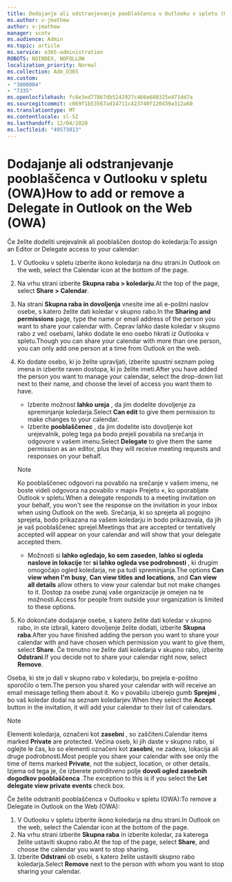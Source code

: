 ```yaml
---
title: Dodajanje ali odstranjevanje pooblaščenca v Outlooku v spletu (OWA)
ms.author: v-jmathew
author: v-jmathew
manager: scotv
ms.audience: Admin
ms.topic: article
ms.service: o365-administration
ROBOTS: NOINDEX, NOFOLLOW
localization_priority: Normal
ms.collection: Adm_O365
ms.custom:
- "3800004"
- "7335"
ms.openlocfilehash: fc8e3ed77867db5242927c466e680325e471dd7a
ms.sourcegitcommit: c069f1b53567ad14711c423740f120439a312a60
ms.translationtype: MT
ms.contentlocale: sl-SI
ms.lasthandoff: 12/04/2020
ms.locfileid: "49573813"
---
```

# <a name="how-to-add-or-remove-a-delegate-in-outlook-on-the-web-owa"></a><span data-ttu-id="fe201-102">Dodajanje ali odstranjevanje pooblaščenca v Outlooku v spletu (OWA)</span><span class="sxs-lookup"><span data-stu-id="fe201-102">How to add or remove a Delegate in Outlook on the Web (OWA)</span></span>

<span data-ttu-id="fe201-103">Če želite dodeliti urejevalnik ali pooblaščen dostop do koledarja:</span><span class="sxs-lookup"><span data-stu-id="fe201-103">To assign an Editor or Delegate access to your calendar:</span></span>

1. <span data-ttu-id="fe201-104">V Outlooku v spletu izberite ikono koledarja na dnu strani.</span><span class="sxs-lookup"><span data-stu-id="fe201-104">In Outlook on the web, select the Calendar icon at the bottom of the page.</span></span>
2. <span data-ttu-id="fe201-105">Na vrhu strani izberite **Skupna raba > koledarju**.</span><span class="sxs-lookup"><span data-stu-id="fe201-105">At the top of the page, select **Share > Calendar**.</span></span>
3. <span data-ttu-id="fe201-106">Na strani **Skupna raba in dovoljenja** vnesite ime ali e-poštni naslov osebe, s katero želite dati koledar v skupno rabo.</span><span class="sxs-lookup"><span data-stu-id="fe201-106">In the **Sharing and permissions** page, type the name or email address of the person you want to share your calendar with.</span></span> <span data-ttu-id="fe201-107">Čeprav lahko daste koledar v skupno rabo z več osebami, lahko dodate le eno osebo hkrati iz Outlooka v spletu.</span><span class="sxs-lookup"><span data-stu-id="fe201-107">Though you can share your calendar with more than one person, you can only add one person at a time from Outlook on the web.</span></span>
4. <span data-ttu-id="fe201-108">Ko dodate osebo, ki jo želite upravljati, izberite spustni seznam poleg imena in izberite raven dostopa, ki jo želite imeti.</span><span class="sxs-lookup"><span data-stu-id="fe201-108">After you have added the person you want to manage your calendar, select the drop-down list next to their name, and choose the level of access you want them to have.</span></span>

    - <span data-ttu-id="fe201-109">Izberite možnost **lahko ureja** , da jim dodelite dovoljenje za spreminjanje koledarja.</span><span class="sxs-lookup"><span data-stu-id="fe201-109">Select **Can edit** to give them permission to make changes to your calendar.</span></span>
    - <span data-ttu-id="fe201-110">Izberite **pooblaščenec** , da jim dodelite isto dovoljenje kot urejevalnik, poleg tega pa bodo prejeli povabila na srečanja in odgovore v vašem imenu.</span><span class="sxs-lookup"><span data-stu-id="fe201-110">Select **Delegate** to give them the same permission as an editor, plus they will receive meeting requests and responses on your behalf.</span></span>
    > [!NOTE]
    > <span data-ttu-id="fe201-111">Ko pooblaščenec odgovori na povabilo na srečanje v vašem imenu, ne boste videli odgovora na povabilo v mapi» Prejeto «, ko uporabljate Outlook v spletu.</span><span class="sxs-lookup"><span data-stu-id="fe201-111">When a delegate responds to a meeting invitation on your behalf, you won't see the response on the invitation in your inbox when using Outlook on the web.</span></span> <span data-ttu-id="fe201-112">Srečanja, ki so sprejeta ali pogojno sprejeta, bodo prikazana na vašem koledarju in bodo prikazovala, da jih je vaš pooblaščenec sprejel.</span><span class="sxs-lookup"><span data-stu-id="fe201-112">Meetings that are accepted or tentatively accepted will appear on your calendar and will show that your delegate accepted them.</span></span>
    - <span data-ttu-id="fe201-113">Možnosti si **lahko ogledajo, ko sem zaseden**, **lahko si ogleda naslove in lokacije** ter **si lahko ogleda vse podrobnosti** , ki drugim omogočajo ogled koledarja, ne pa tudi spreminjanja.</span><span class="sxs-lookup"><span data-stu-id="fe201-113">The options **Can view when I'm busy**, **Can view titles and locations**, and **Can view all details** allow others to view your calendar but not make changes to it.</span></span> <span data-ttu-id="fe201-114">Dostop za osebe zunaj vaše organizacije je omejen na te možnosti.</span><span class="sxs-lookup"><span data-stu-id="fe201-114">Access for people from outside your organization is limited to these options.</span></span>

5. <span data-ttu-id="fe201-115">Ko dokončate dodajanje osebe, s katero želite dati koledar v skupno rabo, in ste izbrali, katero dovoljenje želite dodati, izberite **Skupna raba**.</span><span class="sxs-lookup"><span data-stu-id="fe201-115">After you have finished adding the person you want to share your calendar with and have chosen which permission you want to give them, select **Share**.</span></span> <span data-ttu-id="fe201-116">Če trenutno ne želite dati koledarja v skupno rabo, izberite **Odstrani**.</span><span class="sxs-lookup"><span data-stu-id="fe201-116">If you decide not to share your calendar right now, select **Remove**.</span></span>

<span data-ttu-id="fe201-117">Oseba, ki ste jo dali v skupno rabo v koledarju, bo prejela e-poštno sporočilo o tem.</span><span class="sxs-lookup"><span data-stu-id="fe201-117">The person you shared your calendar with will receive an email message telling them about it.</span></span> <span data-ttu-id="fe201-118">Ko v povabilu izberejo gumb **Sprejmi** , bo vaš koledar dodal na seznam koledarjev.</span><span class="sxs-lookup"><span data-stu-id="fe201-118">When they select the **Accept** button in the invitation, it will add your calendar to their list of calendars.</span></span>

> [!NOTE]
> <span data-ttu-id="fe201-119">Elementi koledarja, označeni kot **zasebni** , so zaščiteni.</span><span class="sxs-lookup"><span data-stu-id="fe201-119">Calendar items marked **Private** are protected.</span></span> <span data-ttu-id="fe201-120">Večina oseb, ki jih daste v skupno rabo, si oglejte le čas, ko so elementi označeni kot **zasebni**, ne zadeva, lokacija ali druge podrobnosti.</span><span class="sxs-lookup"><span data-stu-id="fe201-120">Most people you share your calendar with see only the time of items marked **Private**, not the subject, location, or other details.</span></span> <span data-ttu-id="fe201-121">Izjema od tega je, če izberete potrditveno polje **dovoli ogled zasebnih dogodkov pooblaščenca** .</span><span class="sxs-lookup"><span data-stu-id="fe201-121">The exception to this is if you select the **Let delegate view private events** check box.</span></span>

<span data-ttu-id="fe201-122">Če želite odstraniti pooblaščenca v Outlooku v spletu (OWA):</span><span class="sxs-lookup"><span data-stu-id="fe201-122">To remove a Delegate in Outlook on the Web (OWA):</span></span>

1. <span data-ttu-id="fe201-123">V Outlooku v spletu izberite ikono koledarja na dnu strani.</span><span class="sxs-lookup"><span data-stu-id="fe201-123">In Outlook on the web, select the Calendar icon at the bottom of the page.</span></span>
2. <span data-ttu-id="fe201-124">Na vrhu strani izberite **Skupna raba** in izberite koledar, za katerega želite ustaviti skupno rabo.</span><span class="sxs-lookup"><span data-stu-id="fe201-124">At the top of the page, select **Share**, and choose the calendar you want to stop sharing.</span></span>
3. <span data-ttu-id="fe201-125">Izberite **Odstrani** ob osebi, s katero želite ustaviti skupno rabo koledarja.</span><span class="sxs-lookup"><span data-stu-id="fe201-125">Select **Remove** next to the person with whom you want to stop sharing your calendar.</span></span>
